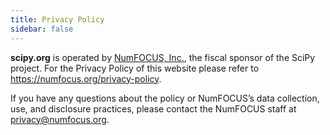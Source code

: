 ```yaml
---
title: Privacy Policy
sidebar: false
---
```


**scipy.org** is operated by [NumFOCUS, Inc.](https://numfocus.org), the fiscal sponsor of the SciPy project. For the Privacy Policy of this website please refer to https://numfocus.org/privacy-policy.

If you have any questions about the policy or NumFOCUS’s data collection, use, and disclosure practices, please contact the NumFOCUS staff at privacy@numfocus.org.
